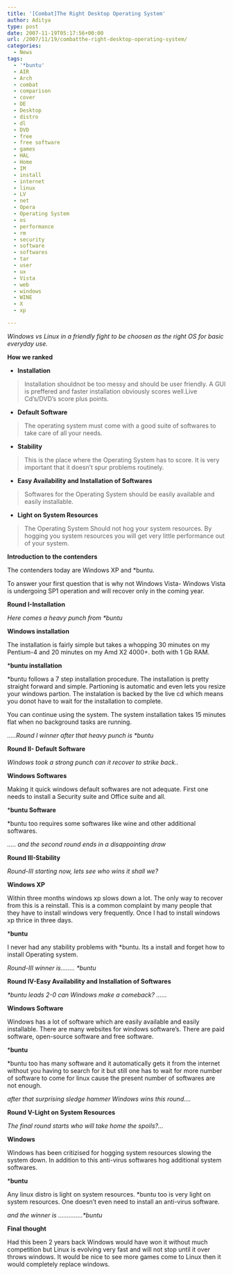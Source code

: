 ```yaml
---
title: '[Combat]The Right Desktop Operating System'
author: Aditya
type: post
date: 2007-11-19T05:17:56+00:00
url: /2007/11/19/combatthe-right-desktop-operating-system/
categories:
  - News
tags:
  - '*buntu'
  - AIR
  - Arch
  - combat
  - comparison
  - cover
  - DE
  - Desktop
  - distro
  - dl
  - DVD
  - free
  - free software
  - games
  - HAL
  - Home
  - IM
  - install
  - internet
  - linux
  - LV
  - net
  - Opera
  - Operating System
  - os
  - performance
  - rm
  - security
  - software
  - softwares
  - tar
  - user
  - ux
  - Vista
  - web
  - windows
  - WINE
  - X
  - xp

---
```

_Windows vs Linux in a friendly fight to be choosen as the right OS for basic everyday use._
  
**How we ranked**

  * **Installation**

> Installation shouldnot be too messy and should be user friendly. A GUI is preffered and faster installation obviously scores well.Live Cd&#8217;s/DVD&#8217;s score plus points.

  * **Default Software**

> The operating system must come with a good suite of softwares to take care of all your needs.

  * **Stability**

> This is the place where the Operating System has to score. It is very important that it doesn&#8217;t spur problems routinely.

  * **Easy Availability and Installation of Softwares**

> Softwares for the Operating System should be easily available and easily installable.

  * **Light on System Resources**

> The Operating System Should not hog your system resources. By hogging you system resources you will get very little performance out of your system.

**Introduction to the contenders**

<!--more-->


  
The contenders today are Windows XP and *buntu.

To answer your first question that is why not Windows Vista- Windows Vista is undergoing SP1 operation and will recover only in the coming year.
  
**Round I-Installation**
  
_Here comes a heavy punch from *buntu_
  
**Windows installation**
  
The installation is fairly simple but takes a whopping 30 minutes on my Pentium-4 and 20 minutes on my Amd X2 4000+. both with 1 Gb RAM.
  
***buntu installation**
  
*buntu follows a 7 step installation procedure. The installation is pretty straight forward and simple. Partioning is automatic and even lets you resize your windows partion. The instalation is backed by the live cd which means you donot have to wait for the installation to complete.
  
You can continue using the system. The system installation takes 15 minutes flat when no background tasks are running.
  
_&#8230;..Round I winner after that heavy punch is *buntu_
  
**Round II- Default Software**
  
_Windows took a strong punch can it recover to strike back.._
  
**Windows Softwares**
  
Making it quick windows default softwares are not adequate. First one needs to install a Security suite and Office suite and all.
  
***buntu Software**
  
*buntu too requires some softwares like wine and other additional softwares.
  
_&#8230;.. and the second round ends in a disappointing draw_
  
**Round III-Stability**
  
_Round-III starting now, lets see who wins it shall we?_
  
**Windows XP**
  
Within three months windows xp slows down a lot. The only way to recover from this is a reinstall. This is a common complaint by many people that they have to install windows very frequently. Once I had to install windows xp thrice in three days.
  
***buntu**
  
I never had any stability problems with *buntu. Its a install and forget how to install Operating system.
  
_Round-III winner is&#8230;&#8230;.. *buntu_ 
  
**Round IV-Easy Availability and Installation of Softwares**
  
_*buntu leads 2-0 can Windows make a comeback? &#8230;&#8230;_
  
**Windows Software**
  
Windows has a lot of software which are easily available and easily installable. There are many websites for windows software&#8217;s. There are paid software, open-source software and free software.
  
***buntu**
  
*buntu too has many software and it automatically gets it from the internet without you having to search for it but still one has to wait for more number of software to come for linux cause the present number of softwares are not enough.
  
_after that surprising sledge hammer Windows wins this round&#8230;._
  
**Round V-Light on System Resources**
  
_The final round starts who will take home the spoils?&#8230;_
  
**Windows**
  
Windows has been critizised for hogging system resources slowing the system down. In addition to this anti-virus softwares hog additional system softwares.
  
***buntu**
  
Any linux distro is light on system resources. *buntu too is very light on system resources. One doesn&#8217;t even need to install an anti-virus software.
  
_and the winner is &#8230;&#8230;&#8230;&#8230;..*buntu_
  
**Final thought**
  
Had this been 2 years back Windows would have won it without much competition but Linux is evolving very fast and will not stop until it over throws windows. It would be nice to see more games come to Linux then it would completely replace windows.